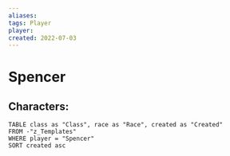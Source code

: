 ```yaml
---
aliases: 
tags: Player
player: 
created: 2022-07-03
---
```

# Spencer


## Characters:
```dataview
TABLE class as "Class", race as "Race", created as "Created" 
FROM -"z_Templates"
WHERE player = "Spencer" 
SORT created asc
```
